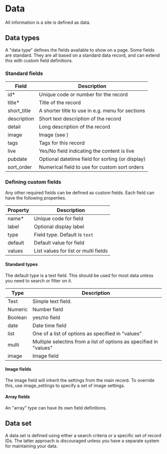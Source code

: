 # Data

All information is a site is defined as data. 

## Data types

A "data type" defines the fields available to show on a page. Some fields are standard. They are all based on a standard data record, and can extend this with custom field definitions.

### Standard fields

| Field             | Description
|-------------------|--------------------------
| id*               | Unique code or number for the record 
| title*            | Title of the record     
| short_title       | A shorter title to use in e.g. menu for sections
| description       | Short text description of the record           
| detail            | Long description of the record        
| image             | Image (see [](images.md))     
| tags              | Tags for this record    
| live              | Yes/No field indicating the content is live     
| pubdate           | Optional datetime field for sorting (or display)               
| sort_order        | Numerical field to use for custom sort orders          

### Defining custom fields

Any other required fields can be defined as custom fields. Each field can have the following properties.

| Property | Description
|----------|----------------------
| name*    | Unique code for field 
| label    | Optional display label  
| type     | Field type. Default is `text`
| default  | Default value for field    
| values   | List values for list or multi fields   

#### Standard types

The default type is a text field. This should be used for most data unless you need to search or filter on it.

| Type     | Description
|----------|------------------
| Text     | Simple text field. 
| Numeric  | Number field     
| Boolean  | yes/no field     
| date     | Date time field
| list     | One of a list of options as specified in "values"
| multi    | Multiple selectins from a list of options as specified in "values"   
| image    | Image field   

#### Image fields

The image field will inherit the settings from the main record. To override this, use image_settings to specify a set of image settings.

#### Array fields

An "array" type can have its own field definitions.

## Data set

A data set is defined using either a search criteria or a specific set of record IDs. The latter approach is discouraged unless you have a separate system for maintaining your data.

